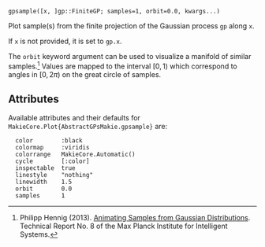 ```
gpsample([x, ]gp::FiniteGP; samples=1, orbit=0.0, kwargs...)
```

Plot sample(s) from the finite projection of the Gaussian process `gp` along `x`.

If `x` is not provided, it is set to `gp.x`.

The `orbit` keyword argument can be used to visualize a manifold of similar samples.[^PH2013] Values are mapped to the interval $[0, 1)$ which correspond to angles in $[0, 2\pi)$ on the great circle of samples.

## Attributes

Available attributes and their defaults for `MakieCore.Plot{AbstractGPsMakie.gpsample}` are: 

```
  color        :black
  colormap     :viridis
  colorrange   MakieCore.Automatic()
  cycle        [:color]
  inspectable  true
  linestyle    "nothing"
  linewidth    1.5
  orbit        0.0
  samples      1
```

[^PH2013]: Philipp Hennig (2013). [Animating Samples from Gaussian Distributions](http://mlss.tuebingen.mpg.de/2013/2013/Hennig_2013_Animating_Samples_from_Gaussian_Distributions.pdf). Technical Report No. 8 of the Max Planck Institute for Intelligent Systems.

